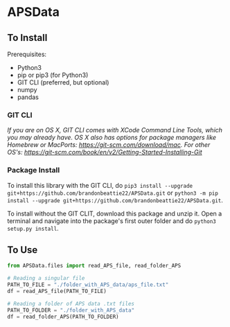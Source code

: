 # APSData

## To Install
Prerequisites:
 - Python3
 - pip or pip3 (for Python3)
 - GIT CLI (preferred, but optional)
 - numpy
 - pandas

### GIT CLI
_If you are on OS X, GIT CLI comes with XCode Command Line Tools, which you may already have. OS X also has options for package managers like Homebrew or MacPorts: https://git-scm.com/download/mac. For other OS's: https://git-scm.com/book/en/v2/Getting-Started-Installing-Git_

### Package Install
To install this library with the GIT CLI, do `pip3 install --upgrade git+https://github.com/brandonbeattie22/APSData.git` or `python3 -m pip install --upgrade git+https://github.com/brandonbeattie22/APSData.git`.

To install without the GIT CLIT, download this package and unzip it. Open a terminal and navigate into the package's first outer folder and do `python3 setup.py install`.

## To Use

```python
from APSData.files import read_APS_file, read_folder_APS

# Reading a singular file
PATH_TO_FILE = "./folder_with_APS_data/aps_file.txt"
df = read_APS_file(PATH_TO_FILE)

# Reading a folder of APS data .txt files
PATH_TO_FOLDER = "./folder_with_APS_data"
df = read_folder_APS(PATH_TO_FOLDER)
```
